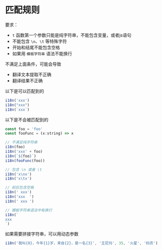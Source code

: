 
# 匹配规则
要求：
* `t` 函数第一个参数只能是纯字符串，不能包含变量，或者js语句
* 不能包含 `\n`、`\t` 等特殊字符
* 开始和结尾不能包含空格
* 如果用 `模板字符串` 语法不能换行

不满足上面条件，可能会导致
* 翻译文本提取不正确
* 翻译结果不正确

以下是可以匹配到的
```js
i18n('xxx')
i18n("xxx")
i18n(`xxx`)
```
以下是不会被匹配到的
```js
const foo = 'foo'
const fooFunc = (x:string) => x

// 不满足纯字符串
i18n(foo)
i18n('xxx' + foo)
i18n(`${foo}`)
i18n(fooFunc(foo))

// 包含 \n 或者 \t
i18n('x\nx')
i18n('x\tx')

// 前后包含空格
i18n(' xxx')
i18n('xxx  ')
i18n(' xxx ')

// 模板字符串语法中有换行
i18n(`
xxx
`)
```
如果需要拼接字符串，可以用动态参数
```js
i18n('我叫{0}，今年{1}岁，来自{2}，是一名{3}', '王尼玛', 35, '火星', '码农')
```

